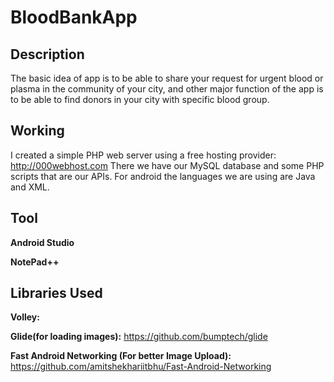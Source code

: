 # BloodBankApp

## Description
The basic idea of app is to be able to share your request for urgent blood or plasma in the community of your city, and other major function of the app is to be able to find donors in your city with specific blood group.

## Working
I created a simple PHP web server using a free hosting provider: http://000webhost.com There we have our MySQL database and some PHP scripts that are our APIs. For android the languages we are using are Java and XML.

## Tool
**Android Studio** 

**NotePad++**

## Libraries Used
**Volley:** 

**Glide(for loading images):** https://github.com/bumptech/glide

**Fast Android Networking (For better Image Upload):** https://github.com/amitshekhariitbhu/Fast-Android-Networking
